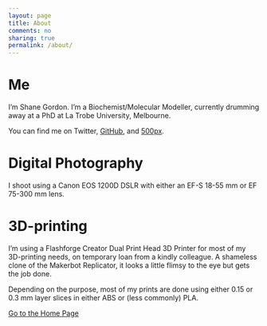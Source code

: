 ```yaml
---
layout: page
title: About
comments: no
sharing: true
permalink: /about/
---
```


# Me #

I’m Shane Gordon. I’m a Biochemist/Molecular Modeller, currently drumming away
at a PhD at La Trobe University, Melbourne.

You can find me on Twitter, [GitHub](http://github.com/s-gordon), and
[500px](https://500px.com/shaneegordon).

# Digital Photography #

I shoot using a Canon EOS 1200D DSLR with either an EF-S 18-55 mm or EF 75-300
mm lens.

# 3D-printing #

I’m using a Flashforge Creator Dual Print Head 3D Printer for most of my
3D-printing needs, on temporary loan from a kindly colleague. A shameless clone
of the Makerbot Replicator, it looks a little flimsy to the eye but gets the
job done.

Depending on the purpose, most of my prints are done using either 0.15 or 0.3
mm layer slices in either ABS or (less commonly) PLA.

[Go to the Home Page](./)
